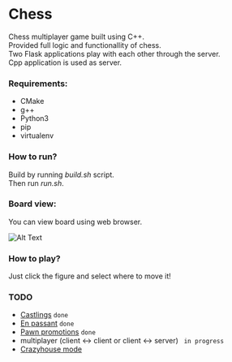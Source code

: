 # __Chess__

Chess multiplayer game built using C++. <br>
Provided full logic and functionallity of chess. <br>
Two Flask applications play with each other through the server. <br>
Cpp application is used as server. <br>

### Requirements:
- CMake
- g++
- Python3
- pip
- virtualenv

### How to run?

Build by running _build.sh_ script. <br>
Then run _run.sh_.

### Board view: <br>
You can view board using web browser.

![Alt Text](https://i.imgur.com/m2S5ZxZ.png)


### How to play?
Just click the figure and select where to move it!

### TODO
- [Castlings](https://en.wikipedia.org/wiki/Castling)	```done```
- [En passant](https://en.wikipedia.org/wiki/En_passant) ```done```
- [Pawn promotions](https://en.wikipedia.org/wiki/Promotion_(chess)) ```done```
- multiplayer (client <-> client or client <-> server)  ``` in progress```
- [Crazyhouse mode](https://en.wikipedia.org/wiki/Crazyhouse)
